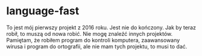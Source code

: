 # language-fast
To jest mój pierwszy projekt z 2016 roku. Jest nie do kończony. Jak by teraz robił, to muszą od nowa robić.
Nie mogę znaleźć innych projektów. Pamiętam, że robiłem program do kontroli komputera, zaawansowany wirusa i program do ortografii, ale nie mam tych projektu, to musi to dać.
